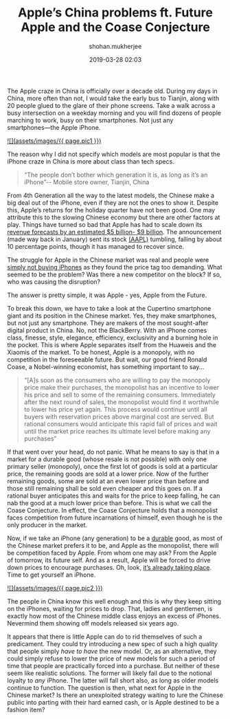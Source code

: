 ﻿---
layout: post
current: post
navigation: True
class: post-template

title: "Apple’s China problems ft. Future Apple and the Coase Conjecture"
author: shohan.mukherjee
cover: IPhone_4S_Compared_to_iPhone_3GS.jpg
pic1: 1509730264519.jpg
pic2: gettyimages-93081350.jpg
tags: economics
date: 2019-03-28 02:03
link: https://upload.wikimedia.org/wikipedia/commons/thumb/e/ed/IPhone_4S_Compared_to_iPhone_3GS.jpg/640px-IPhone_4S_Compared_to_iPhone_3GS.jpg
---
The Apple craze in China is officially over a decade old. During my days in
China, more often than not, I would take the early bus to Tianjin, along with 20
people glued to the glare of their phone screens. Take a walk across a busy
intersection on a weekday morning and you will find dozens of people marching to
work, busy on their smartphones. Not just any smartphones―the Apple iPhone.

<a href="https://lh6.googleusercontent.com/lb38KXlz1F2TllikTfKpV3QKflZ14w92D3AnAwq8xIDHYLYtaELdYAwVWzngy9CZL74x2d-m5T_5E5xvwu8CCnNjQQZdB_1EhYWv6BH0lrHxWevAoriAgQAx-uvdWf0jM9KdcirH">![](assets/images/{{ page.pic1 }})</a>

The reason why I did not specify which models are most popular is that the
iPhone craze in China is more about class than tech specs.

<blockquote>
“The people don’t bother which generation it is, as long as it’s an iPhone”--
Mobile store owner, Tianjin, China
</blockquote>

From 4th Generation all the way to the latest models, the Chinese make a big
deal out of the iPhone, even if they are not the ones to show it. Despite this,
Apple’s returns for the holiday quarter have not been good. One may attribute
this to the slowing Chinese economy but there are other factors at play. Things
have turned so bad that Apple has had to scale down its [revenue forecasts by an
estimated \$5 billion- \$9
billion](https://www.investors.com/news/apple-chinese-iphones-demand-revenue/).
The announcement (made way back in January) sent its stock
[(AAPL)](https://finance.yahoo.com/quote/aapl/) tumbling, falling by about 10
percentage points, though it has managed to recover since.

The struggle for Apple in the Chinese market was real and people were [simply
not buying iPhones](https://www.apnews.com/e0a2c907669c4821814763035b562c55) as
they found the price tag too demanding. What seemed to be the problem? Was there
a new competitor on the block? If so, who was causing the disruption?

The answer is pretty simple, it was Apple - yes, Apple from the Future.

To break this down, we have to take a look at the Cupertino smartphone giant and
its position in the Chinese market. Yes, they make smartphones, but not just any
smartphone. They are makers of the most sought-after digital product in China.
No, not the BlackBerry. With an iPhone comes class, finesse, style, elegance,
efficiency, exclusivity and a burning hole in the pocket. This is where Apple
separates itself from the Huaweis and the Xiaomis of the market. To be honest,
Apple is a monopoly, with no competition in the foreseeable future. But wait,
our good friend Ronald Coase, a Nobel-winning economist, has something important
to say...

<blockquote>
“[A]s soon as the consumers who are willing to pay the monopoly price make
their purchases, the monopolist has an incentive to lower his price and sell to
some of the remaining consumers. Immediately after the next round of sales, the
monopolist would find it worthwhile to lower his price yet again. This process
would continue until all buyers with reservation prices above marginal cost are
served. But rational consumers would anticipate this rapid fall of prices and
wait until the market price reaches its ultimate level before making any
purchases”
</blockquote>

If that went over your head, do not panic. What he means to say is that in a
market for a durable good (whose resale is not possible) with only one primary
seller (monopoly), once the first lot of goods is sold at a particular price,
the remaining goods are sold at a lower price. Now of the further remaining
goods, some are sold at an even lower price than before and those still
remaining shall be sold even cheaper and this goes on. If a rational buyer
anticipates this and waits for the price to keep falling, he can nab the good at
a much lower price than before. This is what we call the Coase Conjecture. In
effect, the Coase Conjecture holds that a monopolist faces competition from
future incarnations of himself, even though he is the only producer in the
market.

Now, if we take an iPhone (any generation) to be a
[durable](https://bgr.com/2018/05/28/iphone-x-vs-iphone-7-case-screen-scratches/)
good, as most of the Chinese market prefers it to be, and Apple as the
monopolist, there will be competition faced by Apple. From whom one may ask?
From the Apple of tomorrow, its future self. And as a result, Apple will be
forced to drive down prices to encourage purchases. Oh, look, [it’s already
taking
place](https://www.notebookcheck.net/Apple-cuts-iPhone-8-and-XR-prices-in-China-by-20-percent.394146.0.html).
Time to get yourself an iPhone.


<a href="https://lh4.googleusercontent.com/ZTgkOCzIQP3kJpWuDzoY5rOmUl3jCg11OTrIRKWgguK_Qc8JXos7VycoRldaD2_HHOTOFTtfklC5r8vT2j8JDSeOcyM1IPjIfgIDQmCm78DiUmHKLevdmnuwMw2le3Yx_MSrDOTk">![](assets/images/{{ page.pic2 }})</a>


The people in China know this well enough and this is why they keep sitting on
the iPhones, waiting for prices to drop. That, ladies and gentlemen, is exactly
how most of the Chinese middle class enjoys an excess of iPhones. Nevermind them
showing off models released six years ago.

It appears that there is little Apple can do to rid themselves of such a
predicament. They could try introducing a new spec of such a high quality that
people simply *have to have* the new model. Or, as an alternative, they could
simply refuse to lower the price of new models for such a period of time that
people are practically forced into a purchase. But neither of these seem like
realistic solutions. The former will likely fail due to the notional loyalty to
*any* iPhone. The latter will fall short also, as long as older models continue
to function. The question is then, what next for Apple in the Chinese market? Is
there an unexploited strategy waiting to lure the Chinese public into parting
with their hard earned cash, or is Apple destined to be a fashion item?
